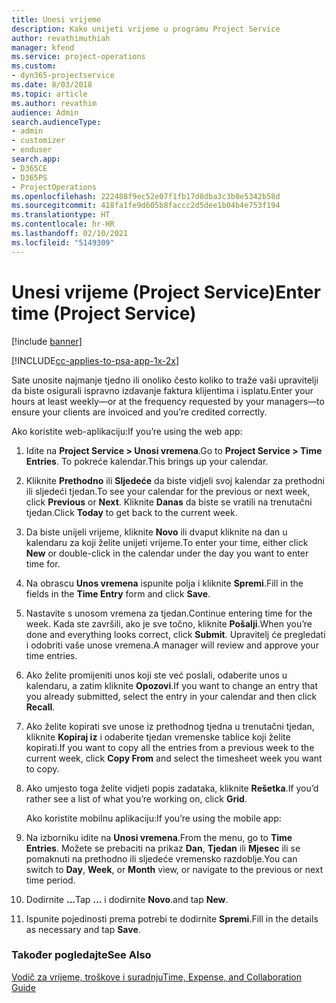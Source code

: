 ```yaml
---
title: Unesi vrijeme
description: Kako unijeti vrijeme u programu Project Service
author: revathimuthiah
manager: kfend
ms.service: project-operations
ms.custom:
- dyn365-projectservice
ms.date: 8/03/2018
ms.topic: article
ms.author: revathim
audience: Admin
search.audienceType:
- admin
- customizer
- enduser
search.app:
- D365CE
- D365PS
- ProjectOperations
ms.openlocfilehash: 222488f9ec52e07f1fb17d8dba3c3b0e5342b58d
ms.sourcegitcommit: 418fa1fe9d605b8faccc2d5dee1b04b4e753f194
ms.translationtype: HT
ms.contentlocale: hr-HR
ms.lasthandoff: 02/10/2021
ms.locfileid: "5149309"
---
```

# <a name="enter-time-project-service"></a><span data-ttu-id="bfeeb-103">Unesi vrijeme (Project Service)</span><span class="sxs-lookup"><span data-stu-id="bfeeb-103">Enter time (Project Service)</span></span>

[!include [banner](../includes/psa-now-project-operations.md)]

[!INCLUDE[cc-applies-to-psa-app-1x-2x](../includes/cc-applies-to-psa-app-1x-2x.md)]

<span data-ttu-id="bfeeb-104">Sate unosite najmanje tjedno ili onoliko često koliko to traže vaši upravitelji da biste osigurali ispravno izdavanje faktura klijentima i isplatu.</span><span class="sxs-lookup"><span data-stu-id="bfeeb-104">Enter your hours at least weekly—or at the frequency requested by your managers—to ensure your clients are invoiced and you’re credited correctly.</span></span>  
  
 <span data-ttu-id="bfeeb-105">Ako koristite web-aplikaciju:</span><span class="sxs-lookup"><span data-stu-id="bfeeb-105">If you’re using the web app:</span></span>  
  
1. <span data-ttu-id="bfeeb-106">Idite na **Project Service > Unosi vremena**.</span><span class="sxs-lookup"><span data-stu-id="bfeeb-106">Go to **Project Service > Time Entries**.</span></span> <span data-ttu-id="bfeeb-107">To pokreće kalendar.</span><span class="sxs-lookup"><span data-stu-id="bfeeb-107">This brings up your calendar.</span></span>  
  
2. <span data-ttu-id="bfeeb-108">Kliknite **Prethodno** ili **Sljedeće** da biste vidjeli svoj kalendar za prethodni ili sljedeći tjedan.</span><span class="sxs-lookup"><span data-stu-id="bfeeb-108">To see your calendar for the previous or next week, click **Previous** or **Next**.</span></span> <span data-ttu-id="bfeeb-109">Kliknite **Danas** da biste se vratili na trenutačni tjedan.</span><span class="sxs-lookup"><span data-stu-id="bfeeb-109">Click **Today** to get back to the current week.</span></span>  
  
3. <span data-ttu-id="bfeeb-110">Da biste unijeli vrijeme, kliknite **Novo** ili dvaput kliknite na dan u kalendaru za koji želite unijeti vrijeme.</span><span class="sxs-lookup"><span data-stu-id="bfeeb-110">To enter your time, either click **New** or double-click in the calendar under the day you want to enter time for.</span></span>  
  
4. <span data-ttu-id="bfeeb-111">Na obrascu **Unos vremena** ispunite polja i kliknite **Spremi**.</span><span class="sxs-lookup"><span data-stu-id="bfeeb-111">Fill in the fields in the **Time Entry** form and click **Save**.</span></span>  
  
5. <span data-ttu-id="bfeeb-112">Nastavite s unosom vremena za tjedan.</span><span class="sxs-lookup"><span data-stu-id="bfeeb-112">Continue entering time for the week.</span></span> <span data-ttu-id="bfeeb-113">Kada ste završili, ako je sve točno, kliknite **Pošalji**.</span><span class="sxs-lookup"><span data-stu-id="bfeeb-113">When you’re done and everything looks correct, click **Submit**.</span></span> <span data-ttu-id="bfeeb-114">Upravitelj će pregledati i odobriti vaše unose vremena.</span><span class="sxs-lookup"><span data-stu-id="bfeeb-114">A manager will review and approve your time entries.</span></span>  
  
6. <span data-ttu-id="bfeeb-115">Ako želite promijeniti unos koji ste već poslali, odaberite unos u kalendaru, a zatim kliknite **Opozovi**.</span><span class="sxs-lookup"><span data-stu-id="bfeeb-115">If you want to change an entry that you already submitted, select the entry in your calendar and then click **Recall**.</span></span>  
  
7. <span data-ttu-id="bfeeb-116">Ako želite kopirati sve unose iz prethodnog tjedna u trenutačni tjedan, kliknite **Kopiraj iz** i odaberite tjedan vremenske tablice koji želite kopirati.</span><span class="sxs-lookup"><span data-stu-id="bfeeb-116">If you want to copy all the entries from a previous week to the current week, click **Copy From** and select the timesheet week you want to copy.</span></span>  
  
8. <span data-ttu-id="bfeeb-117">Ako umjesto toga želite vidjeti popis zadataka, kliknite **Rešetka**.</span><span class="sxs-lookup"><span data-stu-id="bfeeb-117">If you’d rather see a list of what you’re working on, click **Grid**.</span></span>  
  
   <span data-ttu-id="bfeeb-118">Ako koristite mobilnu aplikaciju:</span><span class="sxs-lookup"><span data-stu-id="bfeeb-118">If you’re using the mobile app:</span></span>  
  
9. <span data-ttu-id="bfeeb-119">Na izborniku idite na **Unosi vremena**.</span><span class="sxs-lookup"><span data-stu-id="bfeeb-119">From the menu, go to **Time Entries**.</span></span>     <span data-ttu-id="bfeeb-120">Možete se prebaciti na prikaz **Dan**, **Tjedan** ili **Mjesec** ili se pomaknuti na prethodno ili sljedeće vremensko razdoblje.</span><span class="sxs-lookup"><span data-stu-id="bfeeb-120">You can switch to **Day**, **Week**, or **Month** view, or navigate to the previous or next time period.</span></span>  
  
10. <span data-ttu-id="bfeeb-121">Dodirnite **...**</span><span class="sxs-lookup"><span data-stu-id="bfeeb-121">Tap **…**</span></span> <span data-ttu-id="bfeeb-122">i dodirnite **Novo**.</span><span class="sxs-lookup"><span data-stu-id="bfeeb-122">and tap **New**.</span></span>  
  
11. <span data-ttu-id="bfeeb-123">Ispunite pojedinosti prema potrebi te dodirnite **Spremi**.</span><span class="sxs-lookup"><span data-stu-id="bfeeb-123">Fill in the details as necessary and tap **Save**.</span></span>  
  
### <a name="see-also"></a><span data-ttu-id="bfeeb-124">Također pogledajte</span><span class="sxs-lookup"><span data-stu-id="bfeeb-124">See Also</span></span>  
 [<span data-ttu-id="bfeeb-125">Vodič za vrijeme, troškove i suradnju</span><span class="sxs-lookup"><span data-stu-id="bfeeb-125">Time, Expense, and Collaboration Guide</span></span>](../psa/time-expense-collaboration-guide.md)
